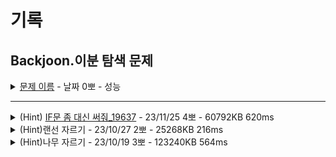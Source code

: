 # 기록

## Backjoon.이분 탐색 문제

<details>
<summary><a href="">문제 이름</a> - 날짜 0뽀 - 성능</summary>
<div markdown="1">
<ul>
<li>- [문제 링크]() </li>
<li>- 공개한 1등 기록: </li>
<li>- 추정 시간 복잡도: </li>
<li>- 문제 핵심</li>
<li>- 해결 과정</li>
<li>- 다른 코드 감상 및 배울 점</li>
<li>- 궁금하다! 더 공부하고 싶다!</li>
<li>- 하고 싶은 말</li>
<li>- [노션 링크]() - 다른 코드 및 틀린 코드 확인</li>
</ul>
</div>
</details>

--------

<details>
<summary>(Hint) <a href="WriteTheIFSentence.java">IF문 좀 대신 써줘_19637</a> - 23/11/25 4뽀 - 60792KB 620ms</summary>
<div markdown="1">

</div>
</details>

<details>
<summary>(Hint)랜선 자르기 - 23/10/27 2뽀 - 25268KB 216ms</summary>
<div markdown="1">
<ul>
<li>공개한 1등 기록: 14252KB 144ms</li>
<li>문제 핵심<ul>
<li>가장 긴 랜선 기준으로 이분 탐색으로 자르고, 자른 랜선 길이를 기준으로 나머지 랜선에서 각각 나눠서 총 개수 구해 max 개수 구하기!</li>
</ul>
</li>
<li>어려웠던 부분 해결<ul>
<li>/ by zero runtime error<ul>
<li>0으로 나눌 때 에러 발생 -&gt; start 값이 0인 경우 mid가 0인 경우가 생겨서 에러 발생! -&gt; 1로 변경 (이 부분 hint)</li>
</ul>
</li>
</ul>
</li>
<li>순위 코드 분석 후 배운 점<ul>
<li>bit 연산자 사용 및 boolean 변수 활용</li>
</ul>
</li>
<li>보충이 필요한 지식<ul>
<li>start=1 이어야 하는 이유! 나무 자르기에서는 0도 됐는데!</li>
<li>start&lt;end 조건!</li>
<li>/2 대신 비트 연산자를 쓰면 더 좋은 이유?</li>
</ul>
</li>
<li>~칭찬~<ul>
<li>로직 자체는 어렵지 않게 떠올려서 작성했다~! 조건에 대해서 조금 더 공부하고 고민할 시간 필요!</li>
</ul>
</li>
</ul>
</div>
</details>


<details>
<summary>(Hint)나무 자르기 - 23/10/19 3뽀 - 123240KB 564ms</summary>
<div markdown="1">
<ul>
<li><p>공개한 1등 기록: 18956KB 264ms</p>
</li>
<li><p>문제 핵심</p>
<ul>
<li>정렬된 상태에서 특정 조건을 비교하며 탐색할 범위를 반씩 줄이기</li>
<li>이분 탐색이 한 개씩 조건을 변경하며 탐색하는 것보다 빠름(log(N)의 시간 복잡도를 보장)</li>
<li>최소 나무 길이 이상을 가져가야 하기 때문에, 정확하거나 근접하게 우세한 나무 길이를 구해야 함<ul>
<li>잘린 나무와 목표 양의 차의 min 값을 찾고, 그때의 중간 ptr 값을 저장해 답 도출</li>
<li>woodSum &gt;= M인 경우, min값 비교 후 아래 포인터 값 변경 및 중간 포인터 값 변경<pre><code><span class="hljs-attribute"> downPtr</span> = centerPtr + 1;
<span class="hljs-attribute"> centerPtr</span> = (downPtr + upPtr) / 2;
</code></pre></li>
<li>woodSum &lt; M인 경우, 위 포인터 값 변경 및 중간 포인터 값 변경<pre><code><span class="hljs-attribute"> upPtr</span> = centerPtr - 1;
<span class="hljs-attribute"> centerPtr</span> = (downPtr + upPtr) / 2;
</code></pre></li>
<li>위와 아래 포인터가 교차되지 않을 때까지 반복</li>
</ul>
</li>
</ul>
</li>
<li><p>어려웠던 부분 해결</p>
<ul>
<li>M만큼 구해지지 않는 등 오류 -&gt; 힌트 확인 후 문제 조건 재확인<ul>
<li>원하는 나무 길이의 범위를 고려해 long 타입 사용</li>
<li>적어도 M 중 최소 M을 구해야 해서 woodSum &gt;= M으로 변경 (이전: 큰 것과 같은 조건 따로 분기)</li>
</ul>
</li>
<li>이분 탐색 시 상하 ptr가 교차되어도 계속 진행<ul>
<li>무조건 M과 같은 게 있다고 생각해서 처리하지 않았으나, 조건 확인 후 교차되면 break하도록 조건 설정</li>
</ul>
</li>
</ul>
</li>
<li><p>순위 코드 분석 후 배운 점</p>
<ul>
<li>잘린 나무의 합이 목표M과 같다면 바로 break</li>
<li>while 조건 안에서 upPtr &gt;= downPtr 조건 설정</li>
<li>공통 로직은 최대한 뽑아서 한 번만 적기</li>
<li>for문 내 목표치 이상인 경우만 대상이기 때문에 midPtr의 최댓값이 곧 최소 차이를 의미함.</li>
<li>이분 탐색을 끝까지 하면 r (혹은 r-1)이 정답이 되는 이유<ul>
<li>근사치 포함 정답이면 이 문제에서는 l은 멈추고 r만 아래로 범위를 좁힘(while의 조건문 설정에 따라 r, r-1 등으로 진행). </li>
<li>l이 mid+1, 이후는 m보다 작아지기 때문에 r이 이전 정답이던 mid까지 내려오고, l과 r이 교차해 break, r이 정답!</li>
<li>for문으로 더하는 로직을  sum과 함께 해당 sum이 M보다 큰지를 반환하는 메서드 작성해 sum 자동 초기화 및 조건 확인 가능.</li>
</ul>
</li>
</ul>
</li>
<li><p>보충이 필요한 지식</p>
<ul>
<li>전형적인 이분 탐색 방식! -&gt; 좀 더 효율적인 방식 고민!</li>
<li>재귀로 푸는 이분 탐색</li>
<li>if 위치, r=mid / r=mid-1 일 때, 두 포인터 같은 조건 및 교차 조건 차이</li>
</ul>
</li>
<li><p>~칭찬~</p>
<ul>
<li>8월쯤 배웠던 이분 탐색 덕분에 범위를 결정하는 게 한결 수월했다. 힌트를 보고서야 조건을 제대로 봤지만, 발상 자체는 해냈다! 허투루 공부한 건 없다는 걸 느꼈지!</li>
<li>직접 글로 써서 하니까 좀더 구조화가 명확한 것 같아!!!! 역시 연필과 종이는... 대체할 수 없다...!!! </li>
</ul>
</li>
</ul>

</div>
</details>
